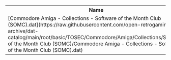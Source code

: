 <table>
<tr><th>Name</th><th>Size</th></tr>
<tr><td>[Commodore Amiga - Collections - Software of the Month Club (SOMC).dat](https://raw.githubusercontent.com/open-retrogaming-archive/dat-catalog/main/root/basic/TOSEC/Commodore/Amiga/Collections/Software of the Month Club (SOMC)/Commodore Amiga - Collections - Software of the Month Club (SOMC).dat)</td><td>63297</td></tr>
</table>
